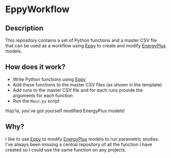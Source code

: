 # EppyWorkflow

## Description
This repository contains a set of Python functions and a master CSV file that can be used as a workflow using [Eppy](https://github.com/santoshphilip/eppy) to create and modify [EnergyPlus](https://github.com/NREL/EnergyPlus) models.

## How does it work?
+ Write Python functions using [Eppy](https://github.com/santoshphilip/eppy) 
+ Add these functions to the master CSV files (as shown in the template)
+ Add runs to the master CSV file and for each runs provide the arguments for each function
+ Run the `Main.py` script

Hop'la, you've got yourself modified EnergyPlus models!

## Why?
I like to use [Eppy](https://github.com/santoshphilip/eppy) to modify [EnergyPlus](https://github.com/NREL/EnergyPlus) models to run parametric studies. I've always been missing a central repository of all the function I have created so I could use the same function on any projects.
